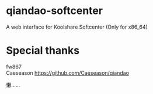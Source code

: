 # qiandao-softcenter
A web interface for Koolshare Softcenter (Only for x86_64)

# Special thanks

fw867 <br>
Caeseason https://github.com/Caeseason/qiandao <br>

懒……
